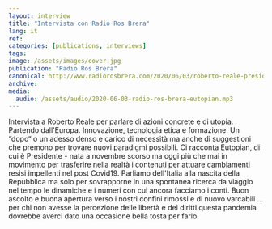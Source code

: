 ```yaml
---
layout: interview
title: "Intervista con Radio Ros Brera"
lang: it
ref:
categories: [publications, interviews]
tags:
image: /assets/images/cover.jpg
publication: "Radio Ros Brera"
canonical: http://www.radiorosbrera.com/2020/06/03/roberto-reale-presidente-di-eutopian-osservatorio-europeo-sullinnovazione-democratica-non-solo-digitale-parliamo-di-formazione-e-scuola-non-solo-di-tablet/
archive: 
media:
  audio: /assets/audio/2020-06-03-radio-ros-brera-eutopian.mp3
---
```


Intervista a Roberto Reale per parlare di azioni concrete e di utopia. Partendo dall'Europa. Innovazione, tecnologia etica e formazione. Un “dopo“ o un adesso denso e carico di necessità ma anche di suggestioni che premono per trovare nuovi paradigmi possibili. Ci racconta Eutopian, di cui è Presidente - nata a novembre scorso ma oggi più che mai in movimento per trasferire nella realtà i contenuti per attuare cambiamenti resisi impellenti nel post Covid19. Parliamo dell'Italia alla nascita della Repubblica ma solo per sovrapporne in una spontanea ricerca da viaggio nel tempo le dinamiche e i numeri con cui ancora facciamo i conti. Buon ascolto e buona apertura verso i nostri confini rimossi e di nuovo varcabili ... per chi non avesse la percezione delle libertà e dei diritti questa pandemia dovrebbe averci dato una occasione bella tosta per farlo.
